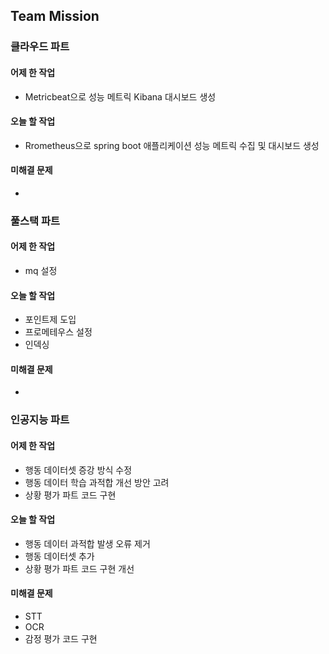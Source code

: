 ## Team Mission

### 클라우드 파트
#### 어제 한 작업
- Metricbeat으로 성능 메트릭 Kibana 대시보드 생성

#### 오늘 할 작업
- Rrometheus으로 spring boot 애플리케이션 성능 메트릭 수집 및 대시보드 생성

#### 미해결 문제
-

### 풀스택 파트
#### 어제 한 작업
- mq 설정

#### 오늘 할 작업
- 포인트제 도입
- 프로메테우스 설정
- 인덱싱
#### 미해결 문제
-

### 인공지능 파트
#### 어제 한 작업
- 행동 데이터셋 증강 방식 수정
- 행동 데이터 학습 과적합 개선 방안 고려
- 상황 평가 파트 코드 구현

#### 오늘 할 작업
- 행동 데이터 과적합 발생 오류 제거
- 행동 데이터셋 추가
- 상황 평가 파트 코드 구현 개선

#### 미해결 문제
- STT
- OCR
- 감정 평가 코드 구현

